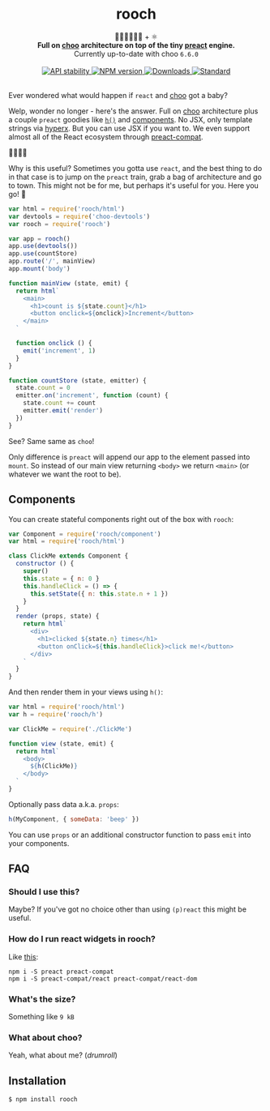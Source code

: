 <h1 align="center">rooch</h1>

<div align="center">
  🚂🚋🚋🚋🚋🚋 + ⚛
</div>
<div align="center">
  <strong>Full on <a href="https://github.com/yoshuawuyts/choo">choo</a> architecture on top of the tiny <a href="https://github.com/developit/preact">preact</a> engine.</strong>
</div>
<div align="center">
  Currently up-to-date with choo <code>6.6.0</code>
</div>

<br />

<div align="center">
  <!-- Stability -->
  <a href="https://nodejs.org/api/documentation.html#documentation_stability_index">
    <img src="https://img.shields.io/badge/stability-experimental-orange.svg?style=flat-square"
      alt="API stability" />
  </a>
  <!-- NPM version -->
  <a href="https://npmjs.org/package/rooch">
    <img src="https://img.shields.io/npm/v/rooch.svg?style=flat-square"
      alt="NPM version" />
  </a>
  <!-- Downloads -->
  <a href="https://npmjs.org/package/rooch">
    <img src="https://img.shields.io/npm/dm/rooch.svg?style=flat-square"
      alt="Downloads" />
  </a>
  <!-- Standard -->
  <a href="https://standardjs.com">
    <img src="https://img.shields.io/badge/code%20style-standard-brightgreen.svg?style=flat-square"
      alt="Standard" />
  </a>
</div>

<br/>

Ever wondered what would happen if `react` and [choo](https://github.com/yoshuawuyts/choo) got a baby?

Welp, wonder no longer - here's the answer. Full on [choo](https://github.com/yoshuawuyts/choo) architecture plus a couple `preact` goodies like [`h()`](https://preactjs.com/guide/differences-to-react#what-s-included-) and [components](https://preactjs.com/guide/lifecycle-methods). No JSX, only template strings via [hyperx](https://github.com/substack/hyperx). But you can use JSX if you want to. We even support almost all of the React ecosystem through [preact-compat](https://github.com/developit/preact-compat).

🎉🎉🎉🎉

Why is this useful? Sometimes you gotta use `react`, and the best thing to do in that case is to jump on the `preact` train, grab a bag of architecture and go to town. This might not be for me, but perhaps it's useful for you. Here you go! 🎁

```js
var html = require('rooch/html')
var devtools = require('choo-devtools')
var rooch = require('rooch')

var app = rooch()
app.use(devtools())
app.use(countStore)
app.route('/', mainView)
app.mount('body')

function mainView (state, emit) {
  return html`
    <main>
      <h1>count is ${state.count}</h1>
      <button onclick=${onclick}>Increment</button>
    </main>
  `

  function onclick () {
    emit('increment', 1)
  }
}

function countStore (state, emitter) {
  state.count = 0
  emitter.on('increment', function (count) {
    state.count += count
    emitter.emit('render')
  })
}
```

See? Same same as `choo`!

Only difference is `preact` will append our app to the element passed into `mount`. So instead of our main view returning `<body>` we return `<main>` (or whatever we want the root to be).

## Components

You can create stateful components right out of the box with `rooch`:

```js
var Component = require('rooch/component')
var html = require('rooch/html')

class ClickMe extends Component {
  constructor () {
    super()
    this.state = { n: 0 }
    this.handleClick = () => {
      this.setState({ n: this.state.n + 1 })
    }
  }
  render (props, state) {
    return html`
      <div>
        <h1>clicked ${state.n} times</h1>
        <button onClick=${this.handleClick}>click me!</button>
      </div>
    `
  }
}
```

And then render them in your views using `h()`:

```js
var html = require('rooch/html')
var h = require('rooch/h')

var ClickMe = require('./ClickMe')

function view (state, emit) {
  return html`
    <body>
      ${h(ClickMe)}
    </body>
  `
}
```

Optionally pass data a.k.a. `props`:

```js
h(MyComponent, { someData: 'beep' })
```

You can use `props` or an additional constructor function to pass `emit` into your components.

## FAQ
### Should I use this?
Maybe? If you've got no choice other than using `(p)react` this might be useful.

### How do I run react widgets in rooch?
Like [this](https://github.com/preact-compat/react):

```
npm i -S preact preact-compat
npm i -S preact-compat/react preact-compat/react-dom
```

### What's the size?

Something like `9 kB`

### What about choo?
Yeah, what about me? (_drumroll_)

## Installation
```sh
$ npm install rooch
```
